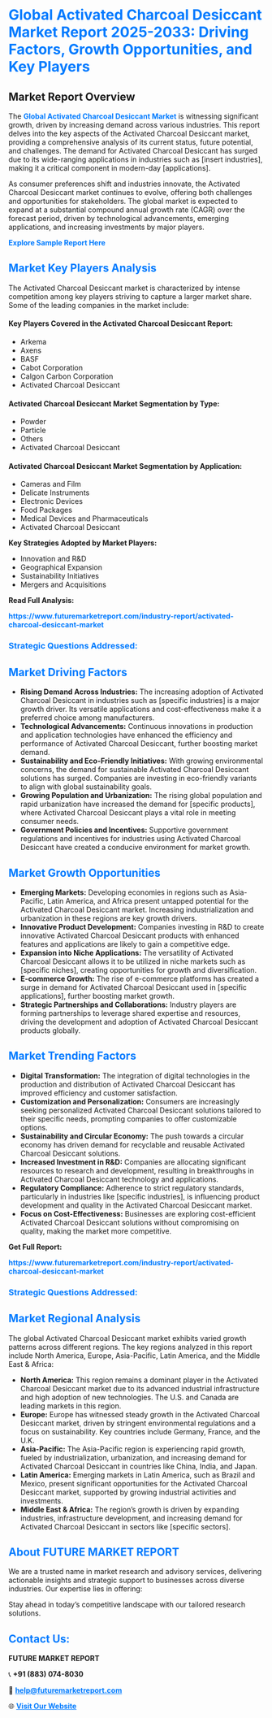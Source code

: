 <h1 style="color: #007BFF;">Global Activated Charcoal Desiccant Market Report 2025-2033: Driving Factors, Growth Opportunities, and Key Players</h1>

<section id="overview">
<h2>Market Report Overview</h2>
<p>The <a href="https://www.futuremarketreport.com/industry-report/activated-charcoal-desiccant-market" style="color: #007BFF; text-decoration: none;"><strong>Global Activated Charcoal Desiccant Market</strong></a> is witnessing significant growth, driven by increasing demand across various industries. This report delves into the key aspects of the Activated Charcoal Desiccant market, providing a comprehensive analysis of its current status, future potential, and challenges. The demand for Activated Charcoal Desiccant has surged due to its wide-ranging applications in industries such as [insert industries], making it a critical component in modern-day [applications].</p>
<p>As consumer preferences shift and industries innovate, the Activated Charcoal Desiccant market continues to evolve, offering both challenges and opportunities for stakeholders. The global market is expected to expand at a substantial compound annual growth rate (CAGR) over the forecast period, driven by technological advancements, emerging applications, and increasing investments by major players.</p>
</section>

<section id="overview">
<p><a href="https://www.futuremarketreport.com/request-sample/reportId=96974" style="color: #007BFF; text-decoration: none;"><strong>Explore Sample Report Here</strong></a></p>
</section>

<section id="key-players">
<h2 style="color: #007BFF;">Market Key Players Analysis</h2>
<p>The Activated Charcoal Desiccant market is characterized by intense competition among key players striving to capture a larger market share. Some of the leading companies in the market include:</p>
<h4>Key Players Covered in the Activated Charcoal Desiccant Report:</h4>
<ul><li>Arkema</li><li>Axens</li><li>BASF</li><li>Cabot Corporation</li><li>Calgon Carbon Corporation</li><li>Activated Charcoal Desiccant</li></ul>
<h4>Activated Charcoal Desiccant Market Segmentation by Type:</h4>
<ul><li>Powder</li><li>Particle</li><li>Others</li><li>Activated Charcoal Desiccant</li></ul>

<h4>Activated Charcoal Desiccant Market Segmentation by Application:</h4>
<ul><li>Cameras and Film</li><li>Delicate Instruments</li><li>Electronic Devices</li><li>Food Packages</li><li>Medical Devices and Pharmaceuticals</li><li>Activated Charcoal Desiccant</li></ul>
<p><strong>Key Strategies Adopted by Market Players:</strong></p>
<ul>
<li>Innovation and R&D</li>
<li>Geographical Expansion</li>
<li>Sustainability Initiatives</li>
<li>Mergers and Acquisitions</li>
</ul>
</section>

<section>
<p><strong>Read Full Analysis: </strong></p><a href="https://www.futuremarketreport.com/industry-report/activated-charcoal-desiccant-market" style="color: #007BFF; text-decoration: none;"><strong>https://www.futuremarketreport.com/industry-report/activated-charcoal-desiccant-market</strong></a>
<h3 style="color: #007BFF;">Strategic Questions Addressed:</h3>
</section>

<section id="driving-factors">
<h2 style="color: #007BFF;">Market Driving Factors</h2>
<ul>
<li><strong>Rising Demand Across Industries:</strong> The increasing adoption of Activated Charcoal Desiccant in industries such as [specific industries] is a major growth driver. Its versatile applications and cost-effectiveness make it a preferred choice among manufacturers.</li>
<li><strong>Technological Advancements:</strong> Continuous innovations in production and application technologies have enhanced the efficiency and performance of Activated Charcoal Desiccant, further boosting market demand.</li>
<li><strong>Sustainability and Eco-Friendly Initiatives:</strong> With growing environmental concerns, the demand for sustainable Activated Charcoal Desiccant solutions has surged. Companies are investing in eco-friendly variants to align with global sustainability goals.</li>
<li><strong>Growing Population and Urbanization:</strong> The rising global population and rapid urbanization have increased the demand for [specific products], where Activated Charcoal Desiccant plays a vital role in meeting consumer needs.</li>
<li><strong>Government Policies and Incentives:</strong> Supportive government regulations and incentives for industries using Activated Charcoal Desiccant have created a conducive environment for market growth.</li>
</ul>
</section>

<section id="growth-opportunities">
<h2 style="color: #007BFF;">Market Growth Opportunities</h2>
<ul>
<li><strong>Emerging Markets:</strong> Developing economies in regions such as Asia-Pacific, Latin America, and Africa present untapped potential for the Activated Charcoal Desiccant market. Increasing industrialization and urbanization in these regions are key growth drivers.</li>
<li><strong>Innovative Product Development:</strong> Companies investing in R&D to create innovative Activated Charcoal Desiccant products with enhanced features and applications are likely to gain a competitive edge.</li>
<li><strong>Expansion into Niche Applications:</strong> The versatility of Activated Charcoal Desiccant allows it to be utilized in niche markets such as [specific niches], creating opportunities for growth and diversification.</li>
<li><strong>E-commerce Growth:</strong> The rise of e-commerce platforms has created a surge in demand for Activated Charcoal Desiccant used in [specific applications], further boosting market growth.</li>
<li><strong>Strategic Partnerships and Collaborations:</strong> Industry players are forming partnerships to leverage shared expertise and resources, driving the development and adoption of Activated Charcoal Desiccant products globally.</li>
</ul>
</section>

<section id="trending-factors">
<h2 style="color: #007BFF;">Market Trending Factors</h2>
<ul>
<li><strong>Digital Transformation:</strong> The integration of digital technologies in the production and distribution of Activated Charcoal Desiccant has improved efficiency and customer satisfaction.</li>
<li><strong>Customization and Personalization:</strong> Consumers are increasingly seeking personalized Activated Charcoal Desiccant solutions tailored to their specific needs, prompting companies to offer customizable options.</li>
<li><strong>Sustainability and Circular Economy:</strong> The push towards a circular economy has driven demand for recyclable and reusable Activated Charcoal Desiccant solutions.</li>
<li><strong>Increased Investment in R&D:</strong> Companies are allocating significant resources to research and development, resulting in breakthroughs in Activated Charcoal Desiccant technology and applications.</li>
<li><strong>Regulatory Compliance:</strong> Adherence to strict regulatory standards, particularly in industries like [specific industries], is influencing product development and quality in the Activated Charcoal Desiccant market.</li>
<li><strong>Focus on Cost-Effectiveness:</strong> Businesses are exploring cost-efficient Activated Charcoal Desiccant solutions without compromising on quality, making the market more competitive.</li>
</ul>
</section>

<section>
<p><strong>Get Full Report: </strong></p><a href="https://www.futuremarketreport.com/industry-report/activated-charcoal-desiccant-market" style="color: #007BFF; text-decoration: none;"><strong>https://www.futuremarketreport.com/industry-report/activated-charcoal-desiccant-market</strong></a>
<h3 style="color: #007BFF;">Strategic Questions Addressed:</h3>
</section>


<section id="regional-analysis">
<h2 style="color: #007BFF;">Market Regional Analysis</h2>
<p>The global Activated Charcoal Desiccant market exhibits varied growth patterns across different regions. The key regions analyzed in this report include North America, Europe, Asia-Pacific, Latin America, and the Middle East & Africa:</p>
<ul>
<li><strong>North America:</strong> This region remains a dominant player in the Activated Charcoal Desiccant market due to its advanced industrial infrastructure and high adoption of new technologies. The U.S. and Canada are leading markets in this region.</li>
<li><strong>Europe:</strong> Europe has witnessed steady growth in the Activated Charcoal Desiccant market, driven by stringent environmental regulations and a focus on sustainability. Key countries include Germany, France, and the U.K.</li>
<li><strong>Asia-Pacific:</strong> The Asia-Pacific region is experiencing rapid growth, fueled by industrialization, urbanization, and increasing demand for Activated Charcoal Desiccant in countries like China, India, and Japan.</li>
<li><strong>Latin America:</strong> Emerging markets in Latin America, such as Brazil and Mexico, present significant opportunities for the Activated Charcoal Desiccant market, supported by growing industrial activities and investments.</li>
<li><strong>Middle East & Africa:</strong> The region’s growth is driven by expanding industries, infrastructure development, and increasing demand for Activated Charcoal Desiccant in sectors like [specific sectors].</li>
</ul>
</section>

<footer>
<h2 style="color: #007BFF;">About FUTURE MARKET REPORT</h2>
<p>We are a trusted name in market research and advisory services, delivering actionable insights and strategic support to businesses across diverse industries. Our expertise lies in offering:</p>

<p>Stay ahead in today’s competitive landscape with our tailored research solutions.</p>

<h2 style="color: #007BFF;">Contact Us:</h2>
<p><strong>FUTURE MARKET REPORT</strong></p>
<p>📞 <strong>+91 (883) 074-8030</strong></p>
<p>📧 <strong><a href="mailto:help@futuremarketreport.com" style="color: #007BFF;">help@futuremarketreport.com</a></strong></p>
<p>🌐 <strong><a href="https://www.futuremarketreport.com/" style="color: #007BFF;">Visit Our Website</a></strong></p>
</footer>